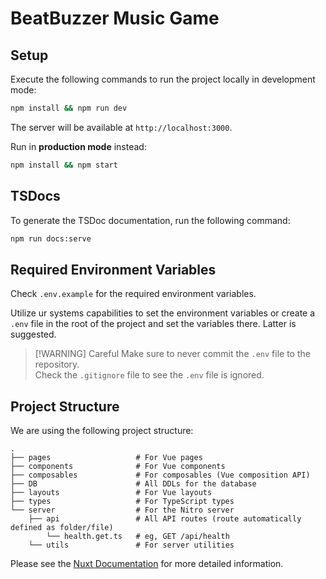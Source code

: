 # BeatBuzzer Music Game

## Setup

Execute the following commands to run the project locally in development mode:

```bash
npm install && npm run dev
```

The server will be available at `http://localhost:3000`.

Run in **production mode** instead:

```bash
npm install && npm start
```

## TSDocs

To generate the TSDoc documentation, run the following command:

```bash
npm run docs:serve
```

## Required Environment Variables

Check `.env.example` for the required environment variables.

Utilize ur systems capabilities to set the environment variables or create a `.env` file in the root of the project and
set the variables there. Latter is suggested.

> [!WARNING] Careful
> Make sure to never commit the `.env` file to the repository.  
> Check the `.gitignore` file to see the `.env` file is ignored.

## Project Structure

We are using the following project structure:

```
.
├── pages                   # For Vue pages
├── components              # For Vue components
├── composables             # For composables (Vue composition API)
├── DB                      # All DDLs for the database
├── layouts                 # For Vue layouts
├── types                   # For TypeScript types
└── server                  # For the Nitro server
    ├── api                 # All API routes (route automatically defined as folder/file)
        └── health.get.ts   # eg, GET /api/health  
    └── utils               # For server utilities
```

Please see the [Nuxt Documentation](https://nuxt.com/docs/guide/directory-structure/app) for more detailed information.